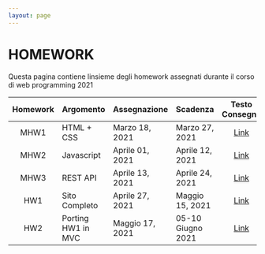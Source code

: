 ```yaml
---
layout: page
---
```


# HOMEWORK
Questa pagina contiene linsieme degli homework assegnati durante il corso di web programming 2021 

| Homework | Argomento          | Assegnazione    | Scadenza          | Testo Consegna  | Template | Form Consegna |
| :-------:| ------------------ | --------------- | -------           | :--------:      | :------: | :-------------: |
| MHW1     | HTML + CSS         | Marzo 18, 2021  | Marzo 27, 2021    | [Link](mhw1-2021.md)        | [Link](https://drive.google.com/file/d/1Vrcqvuvqtm7l0Ss8zXwOVtiy8S404sbp/view?usp=sharing) |[Link](https://docs.google.com/forms/d/e/1FAIpQLScicLX_sbXngoLpPA5RG4vMVFlKUHRADSV0pXNw5i3nmalACw/viewform?fbzx=5883187558679251187)  |
| MHW2     | Javascript         | Aprile 01, 2021  | Aprile 12, 2021  | [Link](mhw2-2021.md)        | [Link][404] | [Link](https://docs.google.com/forms/d/e/1FAIpQLSe2cC30vxhuGvXzifO5iqGoOP17KpyRk5ZBThvUtUse5wkl3g/viewform?vc=0&c=0&w=1&flr=0) |
| MHW3     | REST API           | Aprile 13, 2021 | Aprile 24, 2021   | [Link][404]        | [Link][404] | [Link][404] |
| HW1      | Sito Completo      | Aprile 27, 2021 | Maggio 15, 2021   | [Link][404]        | [Link][404] | [Link][404] |
| HW2      | Porting HW1 in MVC | Maggio 17, 2021 | 05-10 Giugno 2021    | [Link][404]        | [Link][404] | [Link][404] |

[404]: /web-programming-course/fallback
